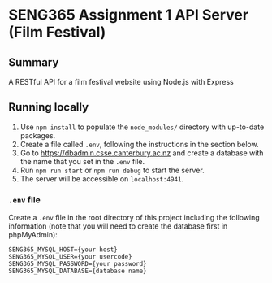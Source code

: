 # SENG365 Assignment 1 API Server (Film Festival)

## Summary 
A RESTful API for a film festival website using Node.js with Express

## Running locally

1. Use `npm install` to populate the `node_modules/` directory with up-to-date packages.
2. Create a file called `.env`, following the instructions in the section below.
3. Go to https://dbadmin.csse.canterbury.ac.nz and create a database with the name that you set in the `.env` file.
2. Run `npm run start` or `npm run debug` to start the server.
3. The server will be accessible on `localhost:4941`.

### `.env` file

Create a `.env` file in the root directory of this project including the following information (note that you will need
to create the database first in phpMyAdmin):

```
SENG365_MYSQL_HOST={your host}
SENG365_MYSQL_USER={your usercode}
SENG365_MYSQL_PASSWORD={your password}
SENG365_MYSQL_DATABASE={database name}
```
